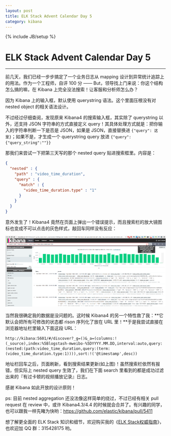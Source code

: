 ```yaml
---
layout: post
title: ELK Stack Advent Calendar Day 5
category: kibana
---
```

{% include JB/setup %}
# ELK Stack Advent Calendar Day 5
---

前几天，我们已经一步步搞定了一个业务日志从 mapping 设计到异常统计追踪上的用法。作为一个工程师，自评 100 分 —— But，领导找上门来说：你这个结构怎么搞的嘛，在 Kibana 上完全没法搜索！让客服和分析师怎么办？

因为 Kibana 上的输入框，默认使用 querystring 语法。这个里面压根没有对 nested object 的相关语法设计。

不过经过仔细查阅，发现原来 Kibana4 的搜索输入框，其实除了 querystring 以外，还支持 JSON 字符串的方式直接定义 query！其具体处理方式就是：把你输入的字符串判断一下是否是 JSON，如果是 JSON，直接替换进 `{"query": 这里}`；如果不是，才生成一个 querystring query 放进 `{"query":{"query_string":""}}`

那我们来尝试一下把第三天写的那个 nested query 贴进搜索框里。内容是：

```json
{
  "nested" : {
    "path" : "video_time_duration",
    "query" : {
      "match" : {
        "video_time_duration.type" : "1"
      }
    }
  }
}
```

意外发生了！Kibana4 竟然在页面上弹出一个错误提示，而且搜索栏的放大镜图标也变成不可以点击的灰色样式，敲回车同样没有反应：

![](/images/elk-advent-2015-05.png)

当然我很确定我的数据是没问题的。这时候 Kibana4 的另一个特性救了我：**它默认会把所有可修改的状态都 rison 序列化了放在 URL 里！**于是我尝试直接在浏览器地址栏里输入下面这段 URL：

```
http://kibana:5601/#/discover?_g=()&_a=(columns:!(_source),index:%5Blogstash-mweibo-%5DYYYY.MM.DD,interval:auto,query:(nested:(path:video_time_duration,query:(term:(video_time_duration.type:1)))),sort:!('@timestamp',desc))
```

地址栏回车之后，页面刷新，看到搜索结果更新(如上图)！虽然搜索栏依然有报错，但实际上 nested query 生效了，我们在下面 search 里看到的都是成功过滤出来的『有过卡顿的视频播放记录』日志。

感谢 Kibana 如此开放的设计原则！

ps: 目前 nested aggregation 还没法像这样简单的绕过，不过已经有相关 pull request 在 review 中，或许 Kibana4.3/4.4 的时候就会合并了。有兴趣的同学，也可以跟我一样先睹为快哟：<https://github.com/elastic/kibana/pull/5411>

想了解更全面的 ELK Stack 知识和细节，欢迎购买我的《[ELK Stack权威指南](http://search.jd.com/Search?keyword=ELK%20stack)》，也欢迎加 QQ 群：315428175 哟。
